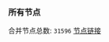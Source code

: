 ### 所有节点
合并节点总数: `31596`
[节点链接](https://github.com/qjlxg/586/raw/refs/heads/master/sub/sub_merge_base64.txt)


